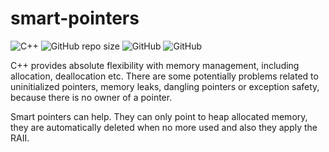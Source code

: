# smart-pointers

![C++](https://img.shields.io/badge/C%2B%2B-17-blue)
![GitHub repo size](https://img.shields.io/github/repo-size/AgnesePortera/smart-pointers)
![GitHub](https://img.shields.io/github/license/AgnesePortera/smart-pointers?style=plastic)
![GitHub](https://img.shields.io/github/last-commit/AgnesePortera/smart-pointers)

C++ provides absolute flexibility with memory management, including allocation, deallocation etc.
There are some potentially problems related to uninitialized pointers, memory leaks, dangling pointers or exception safety, because there is no owner of a pointer.

Smart pointers can help. They can only point to heap allocated memory, they are automatically deleted when no more used and also they apply the RAII.

